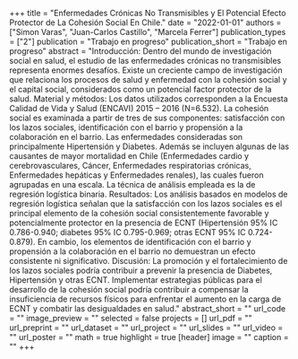 +++
title = "Enfermedades Crónicas No Transmisibles y El Potencial Efecto Protector de La Cohesión Social En Chile."
date = "2022-01-01"
authors = ["Simon Varas", "Juan-Carlos Castillo", "Marcela Ferrer"]
publication_types = ["2"]
publication = "Trabajo en progreso"
publication_short = "Trabajo en progreso"
abstract = "Introducción: Dentro del mundo de investigación social en salud, el estudio de las enfermedades crónicas no transmisibles representa enormes desafíos. Existe un creciente campo de investigación que relaciona los procesos de salud y enfermedad con la cohesión social y el capital social, considerados como  un potencial factor protector de la salud. Material y métodos: Los datos utilizados corresponden a la Encuesta Calidad de Vida y Salud (ENCAVI) 2015 – 2016 (N=6.532). La cohesión social es examinada a partir de tres de sus componentes: satisfacción con los lazos sociales, identificación con el barrio y propensión a la colaboración en el barrio. Las enfermedades consideradas son principalmente Hipertensión y Diabetes. Además se incluyen algunas de las causantes de mayor mortalidad en Chile (Enfermedades cardio y cerebrovasculares, Cáncer, Enfermedades respiratorias crónicas, Enfermedades hepáticas y Enfermedades renales), las cuales fueron agrupadas en una escala. La técnica de análisis empleada es la de regresión logística binaria. Resultados: Los análisis basados en modelos de regresión logística señalan que la satisfacción con los lazos sociales es el principal elemento de la cohesión social consistentemente favorable y potencialmente protector en la presencia de ECNT (Hipertensión 95% IC 0.786-0.940; diabetes 95% IC 0.795-0.969; otras ECNT 95% IC 0.724-0.879). En cambio, los elementos de identificación con el barrio y propensión a la colaboración en el barrio no demuestran un efecto consistente ni significativo. Discusión: La promoción y el fortalecimiento de los lazos sociales podría contribuir a prevenir la presencia de Diabetes, Hipertensión y otras ECNT. Implementar estrategias públicas para el desarrollo de la cohesión social podría contribuir a compensar la insuficiencia de recursos físicos para enfrentar el aumento en la carga de ECNT y combatir las desigualdades en salud."
abstract_short = ""
url_code = ""
image_preview = ""
selected = false
projects = []
url_pdf = ""
url_preprint = ""
url_dataset = ""
url_project = ""
url_slides = ""
url_video = ""
url_poster = ""
math = true
highlight = true
[header]
image = ""
caption = ""
+++
